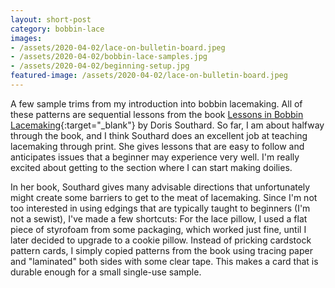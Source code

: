 ```yaml
--- 
layout: short-post
category: bobbin-lace
images: 
- /assets/2020-04-02/lace-on-bulletin-board.jpeg
- /assets/2020-04-02/bobbin-lace-samples.jpg
- /assets/2020-04-02/beginning-setup.jpg
featured-image: /assets/2020-04-02/lace-on-bulletin-board.jpeg
---
```

A few sample trims from my introduction into bobbin lacemaking. All of these patterns are sequential lessons from the book [Lessons in Bobbin Lacemaking](https://books.google.com/books/about/Lessons_in_Bobbin_Lacemaking.html?id=ZH2GwtfD5BUC){:target="_blank"} by Doris Southard. So far, I am about halfway through the book, and I think Southard does an excellent job at teaching lacemaking through print. She gives lessons that are easy to follow and anticipates issues that a beginner may experience very well. I'm really excited about getting to the section where I can start making doilies.

In her book, Southard gives many advisable directions that unfortunately might create some barriers to get to the meat of lacemaking. Since I'm not too interested in using edgings that are typically taught to beginners (I'm not a sewist), I've made a few shortcuts: For the lace pillow, I used a flat piece of styrofoam from some packaging, which worked just fine, until I later decided to upgrade to a cookie pillow. Instead of pricking cardstock pattern cards, I simply copied patterns from the book using tracing paper and "laminated" both sides with some clear tape. This makes a card that is durable enough for a small single-use sample. 